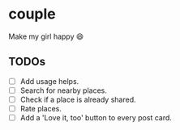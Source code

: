 # couple
Make my girl happy :smile:

## TODOs
 - [ ] Add usage helps.
 - [ ] Search for nearby places.
 - [ ] Check if a place is already shared.
 - [ ] Rate places.
 - [ ] Add a 'Love it, too' button to every post card.
